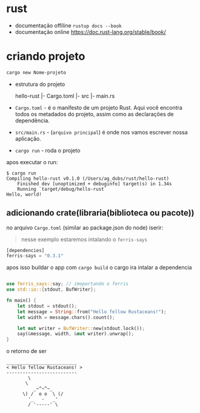 # rust

- documentação offiline `rustup docs --book`
- documentação online https://doc.rust-lang.org/stable/book/


# criando projeto

```bash
cargo new Nome-projeto
```

- estrutura do projeto

    hello-rust
    |- Cargo.toml
    |- src
    |- main.rs


- `Cargo.toml` - é o manifesto de um projeto Rust. Aqui você encontra todos os metadados do projeto, assim como as declarações de dependência.

- `src/main.rs` - (`arquivo principal`) é onde nos vamos escrever nossa aplicação.


- `cargo run` - roda o projeto

apos executar o run:

    $ cargo run
    Compiling hello-rust v0.1.0 (/Users/ag_dubs/rust/hello-rust)
        Finished dev [unoptimized + debuginfo] target(s) in 1.34s
        Running `target/debug/hello-rust`
    Hello, world!

## adicionando crate(libraria(biblioteca ou pacote))

no arquivo `Cargo.toml` (similar ao package.json do node) iserir:

> nesse exemplo estaremos intalando o `ferris-says`

```rs
[dependencies]
ferris-says = "0.3.1"
```
apos isso buildar o app com `cargo build` o cargo ira intalar a dependencia 

```rs

use ferris_says::say; // imoportando o ferris
use std::io::{stdout, BufWriter};

fn main() {
    let stdout = stdout();
    let message = String::from("Hello fellow Rustaceans!");
    let width = message.chars().count();

    let mut writer = BufWriter::new(stdout.lock());
    say(&message, width, &mut writer).unwrap();
}
```

o retorno de ser

    __________________________
    < Hello fellow Rustaceans! >
    --------------------------
            \
           \
              _~^~^~_
          \) /  o o  \ (/
            '_   -   _'
            / '-----' \